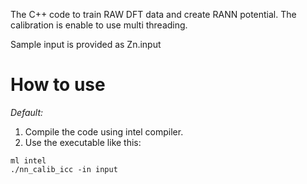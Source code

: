 The C++ code to train RAW DFT data and create RANN potential. The calibration is enable to use multi threading.

Sample input is provided as Zn.input
# How to use

_Default:_
1. Compile the code using intel compiler. 
2. Use the executable like this:

```
ml intel
./nn_calib_icc -in input
```
